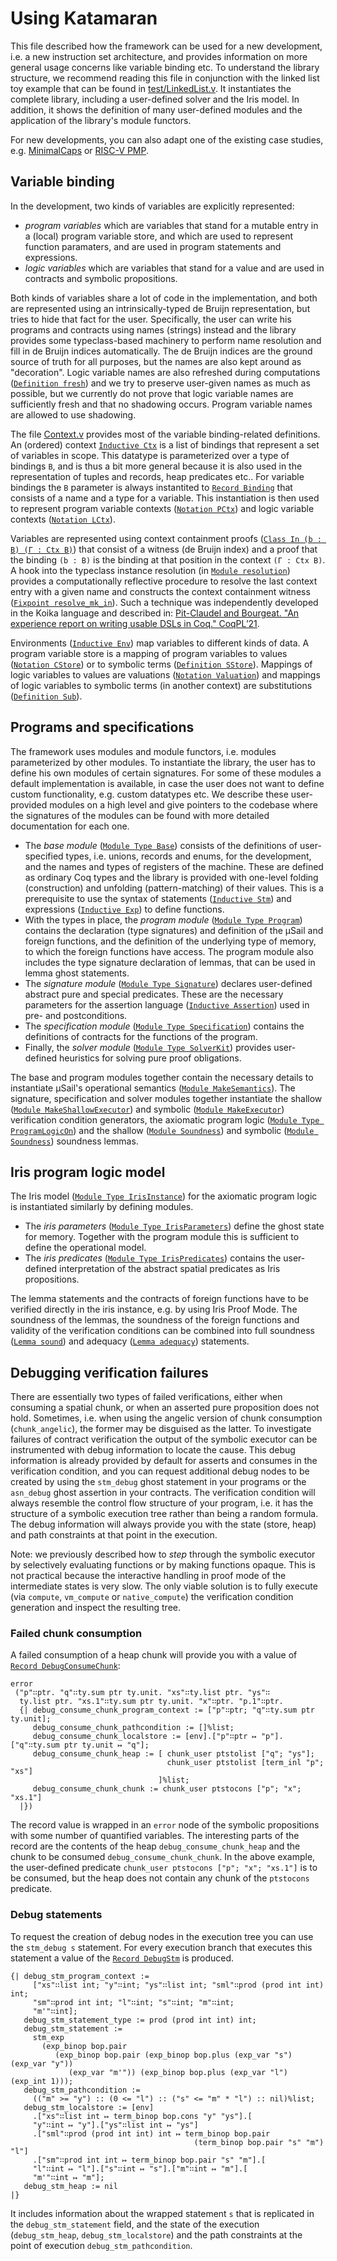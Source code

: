 # Using Katamaran

This file described how the framework can be used for a new development, i.e. a new instruction set architecture, and provides information on more general usage concerns like variable binding etc.
To understand the library structure, we recommend reading this file in conjunction with the linked list toy example that can be found in [test/LinkedList.v](test/LinkedList.v).
It instantiates the complete library, including a user-defined solver and the Iris model.
In addition, it shows the definition of many user-defined modules and the application of the library's module functors.

For new developments, you can also adapt one of the existing case studies, e.g. [MinimalCaps](https://github.com/katamaran-project/katamaran/tree/main/case_study/MinimalCaps) or [RISC-V PMP](https://github.com/katamaran-project/katamaran/tree/main/case_study/RiscvPmp).

## Variable binding
In the development, two kinds of variables are explicitly represented:
- *program variables* which are variables that stand for a mutable entry in a (local) program variable store, and which are used to represent function paramaters, and are used in program statements and expressions.
- *logic variables* which are variables that stand for a value and are used in contracts and symbolic propositions.

Both kinds of variables share a lot of code in the implementation, and both are represented using an intrinsically-typed de Bruijn representation, but tries to hide that fact for the user. Specifically, the user can write his programs and contracts using names (strings) instead and the library provides some typeclass-based machinery to perform name resolution and fill in de Bruijn indices automatically.
The de Bruijn indices are the ground source of truth for all purposes, but the names are also kept around as "decoration".
Logic variable names are also refreshed during computations ([`Definition fresh`](theories/Context.v)) and we try to preserve user-given names as much as possible, but we currently do not prove that logic variable names are sufficiently fresh and that no shadowing occurs.
Program variable names are allowed to use shadowing.

The file [Context.v](theories/Context.v) provides most of the variable binding-related definitions.
An (ordered) context [`Inductive Ctx`](theories/Context.v) is a list of bindings that represent a set of variables in scope.
This datatype is parameterized over a type of bindings `B`, and is thus a bit more general because it is also used in the representation of tuples and records, heap predicates etc..
For variable bindings the `B` parameter is always instantited to [`Record Binding`](theories/Context.v) that consists of a name and a type for a variable.
This instantiation is then used to represent program variable contexts ([`Notation PCtx`](theories/Base.v)) and logic variable contexts ([`Notation LCtx`](theories/Base.v)).

Variables are represented using context containment proofs ([`Class In (b : B) (Γ : Ctx B)`](theories/Context.v)) that consist of a witness (de Bruijn index) and a proof that the binding `(b : B)` is the binding at that position in the context `(Γ : Ctx B)`.
A hook into the typeclass instance resolution (in [`Module resolution`](theories/Context.v)) provides a computationally reflective procedure to resolve the last context entry with a given name and constructs the context containment witness ([`Fixpoint resolve_mk_in`](theories/Context.v)).
Such a technique was independently developed in the Koika language and described in: [Pit-Claudel and Bourgeat. "An experience report on writing usable DSLs in Coq." CoqPL’21](https://people.csail.mit.edu/bthom/coqpl21.pdf).

Environments ([`Inductive Env`](theories/Environment.v)) map variables to different kinds of data.
A program variable store is a mapping of program variables to values ([`Notation CStore`](theories/Base.v)) or to symbolic terms ([`Definition SStore`](theories/Syntax/Terms.v)).
Mappings of logic variables to values are valuations ([`Notation Valuation`](theories/Base.v)) and mappings of logic variables to symbolic terms (in another context) are substitutions ([`Definition Sub`](theories/Syntax/Terms.v)).

## Programs and specifications
The framework uses modules and module functors, i.e. modules parameterized by other modules.
To instantiate the library, the user has to define his own modules of certain signatures.
For some of these modules a default implementation is available, in case the user does not want to define custom functionality, e.g. custom datatypes etc.
We describe these user-provided modules on a high level and give pointers to the codebase where the signatures of the modules can be found with more detailed documentation for each one.

- The *base module* ([`Module Type Base`](theories/Base.v)) consists of the definitions of user-specified types, i.e. unions, records and enums, for the development, and the names and types of registers of the machine.
  These are defined as ordinary Coq types and the library is provided with one-level folding (construction) and unfolding (pattern-matching) of their values.
  This is a prerequisite to use the syntax of statements ([`Inductive Stm`](theories/Syntax/Statements.v)) and expressions ([`Inductive Exp`](theories/Syntax/Expressions.v)) to define functions.
- With the types in place, the *program module* ([`Module Type Program`](theories/Program.v)) contains the declaration (type signatures) and definition of the μSail and foreign functions, and the definition of the underlying type of memory, to which the foreign functions have access.
  The program module also includes the type signature declaration of lemmas, that can be used in lemma ghost statements.
- The *signature module* ([`Module Type Signature`](theories/Signature.v)) declares user-defined abstract pure and special predicates.
  These are the necessary parameters for the assertion language ([`Inductive Assertion`](theories/Syntax/Assertions.v)) used in pre- and postconditions.
- The *specification module* ([`Module Type Specification`](theories/Specification.v)) contains the definitions of contracts for the functions of the program.
- Finally, the *solver module* ([`Module Type SolverKit`](theories/Specification.v)) provides user-defined heuristics for solving pure proof obligations.

The base and program modules together contain the necessary details to instantiate μSail's operational semantics ([`Module MakeSemantics`](theories/Semantics.v)).
The signature, specification and solver modules together instantiate the shallow ([`Module MakeShallowExecutor`](theories/Shallow/Executor.v)) and symbolic ([`Module MakeExecutor`](theories/Symbolic/Executor.v)) verification condition generators, the axiomatic program logic ([`Module Type ProgramLogicOn`](theories/Sep/Hoare.v)) and the shallow ([`Module Soundness`](theories/Shallow/Soundness.v)) and symbolic ([`Module Soundness`](theories/Symbolic/Soundness.v)) soundness lemmas.


## Iris program logic model

The Iris model ([`Module Type IrisInstance`](theories/Iris/Model.v)) for the axiomatic program logic is instantiated similarly by defining modules.

- The *iris parameters* ([`Module Type IrisParameters`](theories/Iris/Model.v)) define the ghost state for memory.
  Together with the program module this is sufficient to define the operational model.
- The *iris predicates* ([`Module Type IrisPredicates`](theories/Iris/Model.v)) contains the user-defined interpretation of the abstract spatial predicates as Iris propositions.

The lemma statements and the contracts of foreign functions have to be verified directly in the iris instance, e.g. by using Iris Proof Mode.
The soundness of the lemmas, the soundness of the foreign functions and validity of the verification conditions can be combined into full soundness ([`Lemma sound`](theories/Iris/Model.v)) and adequacy ([`Lemma adequacy`](theories/Iris/Model.v)) statements.


## Debugging verification failures

There are essentially two types of failed verifications, either when consuming a spatial chunk, or when an asserted pure proposition does not hold.
Sometimes, i.e. when using the angelic version of chunk consumption (`chunk_angelic`), the former may be disguised as the latter.
To investigate failures of contract verification the output of the symbolic executor can be instrumented with debug information to locate the cause.
This debug information is already provided by default for asserts and consumes in the verification condition, and you can request additional debug nodes to be created by using the `stm_debug` ghost statement in your programs or the `asn_debug` ghost assertion in your contracts.
The verification condition will always resemble the control flow structure of your program, i.e. it has the structure of a symbolic execution tree rather than being a random formula.
The debug information will always provide you with the state (store, heap) and path constraints at that point in the execution.

Note: we previously described how to *step* through the symbolic executor by selectively evaluating functions or by making functions opaque.
This is not practical because the interactive handling in proof mode of the intermediate states is very slow.
The only viable solution is to fully execute (via `compute`, `vm_compute` or `native_compute`) the verification condition generation and inspect the resulting tree.

### Failed chunk consumption

A failed consumption of a heap chunk will provide you with a value of
[`Record DebugConsumeChunk`](theories/Symbolic/Executor.v):

```
error
 ("p"∷ptr. "q"∷ty.sum ptr ty.unit. "xs"∷ty.list ptr. "ys"∷
  ty.list ptr. "xs.1"∷ty.sum ptr ty.unit. "x"∷ptr. "p.1"∷ptr.
  {| debug_consume_chunk_program_context := ["p"∷ptr; "q"∷ty.sum ptr ty.unit];
     debug_consume_chunk_pathcondition := []%list;
     debug_consume_chunk_localstore := [env].["p"∷ptr ↦ "p"].["q"∷ty.sum ptr ty.unit ↦ "q"];
     debug_consume_chunk_heap := [ chunk_user ptstolist ["q"; "ys"];
                                   chunk_user ptstolist [term_inl "p"; "xs"]
                                 ]%list;
     debug_consume_chunk_chunk := chunk_user ptstocons ["p"; "x"; "xs.1"]
  |})
```

The record value is wrapped in an `error` node of the symbolic propositions with
some number of quantified variables. The interesting parts of the record are the
contents of the heap `debug_consume_chunk_heap` and the chunk to be consumed
`debug_consume_chunk_chunk`. In the above example, the user-defined predicate
`chunk_user ptstocons ["p"; "x"; "xs.1"]` is to be consumed, but the heap does
not contain any chunk of the `ptstocons` predicate.

### Debug statements

To request the creation of debug nodes in the execution tree you can use the
`stm_debug s` statement. For every execution branch that executes this statement
a value of the [`Record DebugStm`](theories/Symbolic/Executor.v) is produced.

```
{| debug_stm_program_context :=
     ["xs"∷list int; "y"∷int; "ys"∷list int; "sml"∷prod (prod int int) int;
     "sm"∷prod int int; "l"∷int; "s"∷int; "m"∷int;
     "m'"∷int];
   debug_stm_statement_type := prod (prod int int) int;
   debug_stm_statement :=
     stm_exp
       (exp_binop bop.pair
          (exp_binop bop.pair (exp_binop bop.plus (exp_var "s") (exp_var "y"))
             (exp_var "m'")) (exp_binop bop.plus (exp_var "l") (exp_int 1)));
   debug_stm_pathcondition :=
     (("m" >= "y") :: (0 <= "l") :: ("s" <= "m" * "l") :: nil)%list;
   debug_stm_localstore := [env]
     .["xs"∷list int ↦ term_binop bop.cons "y" "ys"].[
     "y"∷int ↦ "y"].["ys"∷list int ↦ "ys"]
     .["sml"∷prod (prod int int) int ↦ term_binop bop.pair
                                         (term_binop bop.pair "s" "m") "l"]
     .["sm"∷prod int int ↦ term_binop bop.pair "s" "m"].[
     "l"∷int ↦ "l"].["s"∷int ↦ "s"].["m"∷int ↦ "m"].[
     "m'"∷int ↦ "m"];
   debug_stm_heap := nil
|}
```

It includes information about the wrapped statement `s` that is replicated in
the `debug_stm_statement` field, and the state of the execution
(`debug_stm_heap`, `debug_stm_localstore`) and the path constraints at the point
of execution `debug_stm_pathcondition`.
